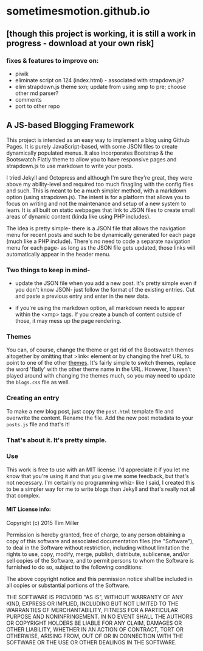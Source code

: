 # sometimesmotion.github.io

## [though this project is working, it is still a work in progress - download at your own risk]

### fixes & features to improve on:
* piwik
* eliminate script on 124 (index.html) - associated with strapdown.js?
* elim strapdown.js theme sxn; update from using xmp to pre; choose other md parser?
* comments
* port to other repo

## A JS-based Blogging Framework

This project is intended as an easy way to implement a blog using Github Pages. It is purely JavaScript-based, with some JSON files to create dynamically populated menus. It also incorporates Bootstrap & the Bootswatch Flatly theme to allow you to have responsive pages and strapdown.js to use markdown to write your posts. 

I tried Jekyll and Octopress and although I'm sure they're great, they were above my ability-level and required too much finagling with the config files and such. This is meant to be a much simpler method, with a markdown option (using strapdown.js). The intent is for a platform that allows you to focus on writing and not the maintenance and setup of a new system to learn. It is all built on static webpages that link to JSON files to create small areas of dynamic content (kinda like using PHP includes). 

The idea is pretty simple- there is a JSON file that allows the navigation menu for recent posts and such to be dynamically generated for each page (much like a PHP include). There's no need to code a separate navigation menu for each page- as long as the JSON file gets updated, those links will automatically appear in the header menu. 

### Two things to keep in mind- 

* update the JSON file when you add a new post. It's pretty simple even if you don't know JSON- just follow the format of the existing entries. Cut and paste a previous entry and enter in the new data.

* if you're using the markdown option, all markdown needs to appear within the &lt;xmp&gt; tags. If you create a bunch of content outside of those, it may mess up the page rendering. 

### Themes

You can, of course, change the theme or get rid of the Bootswatch themes altogether by omitting that &gt;link&lt; element or by changing the href URL to point to one of the other [themes](https://bootswatch.com/ "Bootswatch homepage"). It's fairly simple to switch themes, replace the word 'flatly' with the other theme name in the URL. However, I haven't played around with changing the themes much, so you may need to update the <code>blogs.css</code> file as well.

### Creating an entry

To make a new blog post, just copy the <code>post.html</code> template file and overwrite the content. Rename the file. Add the new post metadata to your <code>posts.js</code> file and that's it! 

### That's about it. It's pretty simple. 

### Use

This work is free to use with an MIT license. I'd appreciate it if you let me know that you're using it and that you give me some feedback, but that's not necessary. I'm certainly no programming whiz- like I said, I created this to be a simpler way for me to write blogs than Jekyll and that's really not all that complex. 

#### MIT License info:

Copyright (c) 2015 Tim Miller

Permission is hereby granted, free of charge, to any person obtaining a copy of this software and associated documentation files (the "Software"), to deal in the Software without restriction, including without limitation the rights to use, copy, modify, merge, publish, distribute, sublicense, and/or sell copies of the Software, and to permit persons to whom the Software is furnished to do so, subject to the following conditions:

The above copyright notice and this permission notice shall be included in all copies or substantial portions of the Software.

THE SOFTWARE IS PROVIDED "AS IS", WITHOUT WARRANTY OF ANY KIND, EXPRESS OR IMPLIED, INCLUDING BUT NOT LIMITED TO THE WARRANTIES OF MERCHANTABILITY, FITNESS FOR A PARTICULAR PURPOSE AND NONINFRINGEMENT. IN NO EVENT SHALL THE AUTHORS OR COPYRIGHT HOLDERS BE LIABLE FOR ANY CLAIM, DAMAGES OR OTHER LIABILITY, WHETHER IN AN ACTION OF CONTRACT, TORT OR OTHERWISE, ARISING FROM, OUT OF OR IN CONNECTION WITH THE SOFTWARE OR THE USE OR OTHER DEALINGS IN THE SOFTWARE.
